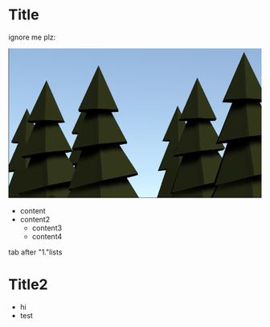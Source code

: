  # Title
 ignore me plz:
 
![Imagtext](../images/Trees.PNG)

 *  content
 *  content2
    *  content3
    *  content4

 tab after "1."lists
 # Title2
 *  hi 
 *  test

